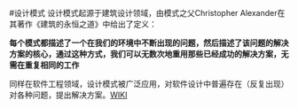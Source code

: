 #设计模式
设计模式起源于建筑设计领域，由模式之父Christopher Alexander在其著作《建筑的永恒之道》中给出了定义：

**每个模式都描述了一个在我们的环境中不断出现的问题，然后描述了该问题的解决方案的核心，通过这种方式，我们可以无数次地重用那些已经成功的解决方案，无需在重复相同的工作**

同样在软件工程领域，设计模式被广泛应用，对软件设计中普遍存在（反复出现）对各种问题，提出解决方案。[WIKI](https://en.wikipedia.org/wiki/Software_design_pattern)